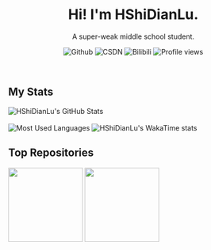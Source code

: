 <h1 align="center">
  Hi! I'm HShiDianLu.
</h1>
<p align="center">
  A super-weak middle school student.
</p>

<p align="center">
  <a style="text-decoration:none" herf="https://github.com/HShiDianLu">
    <img src="https://img.shields.io/badge/GitHub-181717?logo=github&logoColor=white" alt="Github"/>
  </a>

  <a style="text-decoration:none" herf="https://blog.csdn.net/weixin_39441881">
    <img src="https://img.shields.io/badge/CSDN-ShenCantJava-red.svg" alt="CSDN"/>
  </a>

  <a style="text-decoration:none" herf="https://space.bilibili.com/1656328560">
    <img src="https://img.shields.io/badge/Bilibili-HShiDianLu-blue.svg?logo=bilibili" alt="Bilibili"/>
  </a>
  
  <a style="text-decoration:none">
    <img src="https://views.whatilearened.today/views/github/HShiDianLu/views.svg" alt="Profile views">
  </a>
</p>
<br>

## My Stats

<p>
<img src="https://github-readme-stats.vercel.app/api?username=HShiDianLu&hide_border=true&theme=transparent&show_icons=true" alt="HShiDianLu's GitHub Stats">
  <br><br>
<img src="https://github-readme-stats.vercel.app/api/top-langs?username=HShiDianLu&layout=compact&hide_border=true&theme=transparent" alt="Most Used Languages">
<img src="https://github-readme-stats.vercel.app/api/wakatime?username=HShiDianLu&hide_border=true&layout=compact&theme=transparent" alt="HShiDianLu's WakaTime stats">
</p>


## Top Repositories

<p>
<span href="https://github.com/HShiDianLu/LunarBypasser">
  <img height="150px;" src="https://github-readme-stats.vercel.app/api/pin/?username=HShiDianLu&repo=LunarBypasser&hide_border=true&theme=transparent" />
</span>
  
<span href="https://github.com/HShiDianLu/DouyinCatcher">
  <img height="150px;" src="https://github-readme-stats.vercel.app/api/pin/?username=HShiDianLu&repo=DouyinCatcher&hide_border=true&theme=transparent" />
</span>
</p>
